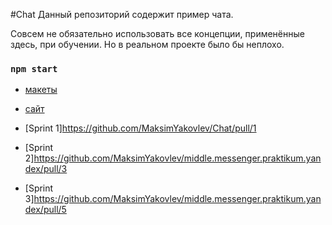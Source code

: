 #Chat
Данный репозиторий содержит пример чата.

Совсем не обязательно использовать все концепции, применённые здесь, при обучении. Но в реальном проекте было бы неплохо.

### `npm start`

* [макеты](https://www.figma.com/file/VWs69DWDScxTgSWDSCGssu/Untitled?node-id=4%3A1407)

* [сайт](https://chat-21f8c7ad.netlify.app)


* [Sprint 1]https://github.com/MaksimYakovlev/Chat/pull/1
* [Sprint 2]https://github.com/MaksimYakovlev/middle.messenger.praktikum.yandex/pull/3
* [Sprint 3]https://github.com/MaksimYakovlev/middle.messenger.praktikum.yandex/pull/5
